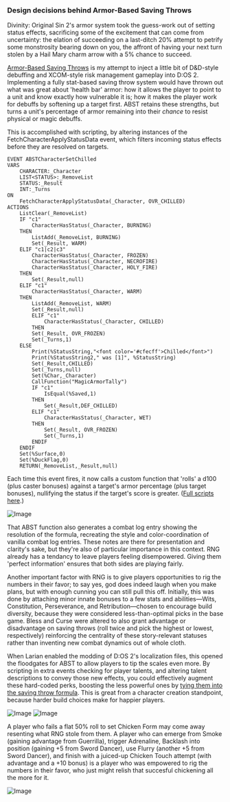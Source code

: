 ### Design decisions behind Armor-Based Saving Throws

Divinity: Original Sin 2's armor system took the guess-work out of setting status effects, sacrificing some of the excitement that can come from uncertainty: the elation of succeeding on a last-ditch 20% attempt to petrify some monstrosity bearing down on you, the affront of having your next turn stolen by a Hail Mary charm arrow with a 5% chance to succeed.

[Armor-Based Saving Throws](https://steamcommunity.com/sharedfiles/filedetails/?id=1157299447) is my attempt to inject a little bit of D&D-style debuffing and XCOM-style risk management gameplay into D:OS 2. Implementing a fully stat-based saving throw system would have thrown out what was great about 'health bar' armor: how it allows the player to point to a unit and know exactly how vulnerable it is; how it makes the player work for debuffs by softening up a target first. ABST retains these strengths, but turns a unit's percentage of armor remaining into their _chance_ to resist physical or magic debuffs. 

This is accomplished with scripting, by altering instances of the FetchCharacterApplyStatusData event, which filters incoming status effects before they are resolved on targets. 

```
EVENT ABSTCharacterSetChilled
VARS
	CHARACTER:_Character
	LIST<STATUS>:_RemoveList
	STATUS:_Result
	INT:_Turns
ON
	FetchCharacterApplyStatusData(_Character, OVR_CHILLED)
ACTIONS
	ListClear(_RemoveList)
	IF "c1"
		CharacterHasStatus(_Character, BURNING)
	THEN
		ListAdd(_RemoveList, BURNING)
		Set(_Result, WARM)
	ELIF "c1|c2|c3"
		CharacterHasStatus(_Character, FROZEN)
		CharacterHasStatus(_Character, NECROFIRE)
		CharacterHasStatus(_Character, HOLY_FIRE)
	THEN
		Set(_Result,null)
	ELIF "c1"
		CharacterHasStatus(_Character, WARM)
	THEN
		ListAdd(_RemoveList, WARM)
		Set(_Result,null)
		ELIF "c1"
			CharacterHasStatus(_Character, CHILLED)
		THEN
		Set(_Result, OVR_FROZEN)
		Set(_Turns,1)
	ELSE
		Print(%StatusString,"<font color='#cfecff'>Chilled</font>")
		Print(%StatusString2," was [1]", %StatusString)
		Set(_Result,CHILLED)
		Set(_Turns,null)
		Set(%Char,_Character)
		CallFunction("MagicArmorTally")
		IF "c1"
			IsEqual(%Saved,1)
		THEN
			Set(_Result,DEF_CHILLED)
		ELIF "c1"
			CharacterHasStatus(_Character, WET)
		THEN
			Set(_Result, OVR_FROZEN)
			Set(_Turns,1)
		ENDIF
	ENDIF
	Set(%Surface,0)
	Set(%DuckFlag,0)
	RETURN(_RemoveList,_Result,null)
  ```
  
Each time this event fires, it now calls a custom function that 'rolls' a d100 (plus caster bonuses) against a target's armor percentage (plus target bonuses), nullifying the status if the target's score is greater. ([Full scripts here](https://github.com/spncrptrsn/spncrptrsn.github.io/tree/master/abst_scripts).)

![Image](https://i.imgur.com/LREhPza.jpg)

That ABST function also generates a combat log entry showing the resolution of the formula, recreating the style and color-coordination of vanilla combat log entries. These notes are there for presentation and clarity's sake, but they're also of particular importance in this context. RNG already has a tendancy to leave players feeling disempowered. Giving them 'perfect information' ensures that both sides are playing fairly.

Another important factor with RNG is to give players opportunities to rig the numbers in their favor; to say yes, god does indeed laugh when you make plans, but with enough cunning you can still pull this off. Initially, this was done by attaching minor innate bonuses to a few stats and abilities—Wits, Constitution, Perseverance, and Retribution—chosen to encourage build diversity, because they were considered less-than-optimal picks in the base game. Bless and Curse were altered to also grant advantage or disadvantage on saving throws (roll twice and pick the highest or lowest, respectively) reinforcing the centrality of these story-relevant statuses rather than inventing new combat dynamics out of whole cloth.

When Larian enabled the modding of D:OS 2's localization files, this opened the floodgates for ABST to allow players to tip the scales even more. By scripting in extra events checking for player talents, and altering talent descriptions to convey those new effects, you could effectively augment these hard-coded perks, boosting the less powerful ones by [tying them into the saving throw formula](https://steamcommunity.com/workshop/filedetails/discussion/1157299447/1488861734095722644/). This is great from a character creation standpoint, because harder build choices make for happier players.

![Image](https://i.imgur.com/0UVQHHi.jpg)
![Image](https://i.imgur.com/xn2iCVZ.jpg)

A player who fails a flat 50% roll to set Chicken Form may come away resenting what RNG stole from them. A player who can emerge from Smoke (gaining advantage from Guerrilla), trigger Adrenaline, Backlash into position (gaining +5 from Sword Dancer), use Flurry (another +5 from Sword Dancer), and finish with a juiced-up Chicken Touch attempt (with advantage and a +10 bonus) is a player who was empowered to rig the numbers in their favor, who just might relish that succesful chickening all the more for it.

![Image](https://i.imgur.com/5u0llvb.jpg)
